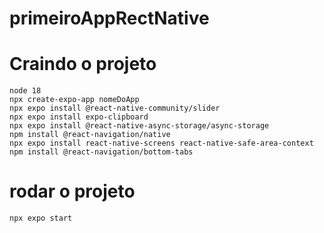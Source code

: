 # primeiroAppRectNative

# Craindo o projeto 
    node 18
    npx create-expo-app nomeDoApp
    npx expo install @react-native-community/slider
    npx expo install expo-clipboard
    npx expo install @react-native-async-storage/async-storage
    npm install @react-navigation/native
    npx expo install react-native-screens react-native-safe-area-context
    npm install @react-navigation/bottom-tabs


# rodar o projeto
    npx expo start